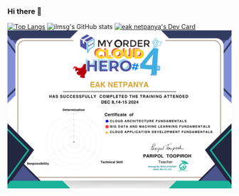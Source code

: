 ### Hi there 👋

<!--
**ilmsg/ilmsg** is a ✨ _special_ ✨ repository because its `README.md` (this file) appears on your GitHub profile.

Here are some ideas to get you started:

- 🔭 I’m currently working on ...
- 🌱 I’m currently learning ...
- 👯 I’m looking to collaborate on ...
- 🤔 I’m looking for help with ...
- 💬 Ask me about ...
- 📫 How to reach me: ...
- 😄 Pronouns: ...
- ⚡ Fun fact: ...
-->

[![Top Langs](https://github-readme-stats.vercel.app/api/top-langs/?username=ilmsg)](https://github.com/anuraghazra/github-readme-stats)
![ilmsg's GitHub stats](https://github-readme-stats.vercel.app/api?username=ilmsg&show_icons=true&theme=radical)
<a href="https://app.daily.dev/ilmsg"><img src="https://api.daily.dev/devcards/eb6406a5975b4ca38c8430653512ad97.png?r=wsi" width="400" alt="eak netpanya's Dev Card"/></a>
![](https://github.com/ilmsg/ilmsg/blob/main/IMG_5049.jpeg)
